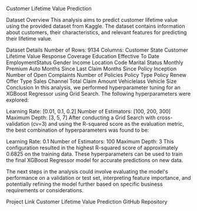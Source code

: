 Customer Lifetime Value Prediction

Dataset Overview
This analysis aims to predict customer lifetime value using the provided dataset from Kaggle. The dataset contains information about customers, their characteristics, and relevant features for predicting their lifetime value.

Dataset Details
Number of Rows: 9134
Columns:
Customer
State
Customer Lifetime Value
Response
Coverage
Education
Effective To Date
EmploymentStatus
Gender
Income
Location Code
Marital Status
Monthly Premium Auto
Months Since Last Claim
Months Since Policy Inception
Number of Open Complaints
Number of Policies
Policy Type
Policy
Renew Offer Type
Sales Channel
Total Claim Amount
Vehiclelass
Vehicle Size
Conclusion
In this analysis, we performed hyperparameter tuning for an XGBoost Regressor using Grid Search. The following hyperparameters were explored:

Learning Rate: [0.01, 0.1, 0.2]
Number of Estimators: [100, 200, 300]
Maximum Depth: [3, 5, 7]
After conducting a Grid Search with cross-validation (cv=3) and using the R-squared score as the evaluation metric, the best combination of hyperparameters was found to be:

Learning Rate: 0.1
Number of Estimators: 100
Maximum Depth: 3
This configuration resulted in the highest R-squared score of approximately 0.6825 on the training data. These hyperparameters can be used to train the final XGBoost Regressor model for accurate predictions on new data.

The next steps in the analysis could involve evaluating the model's performance on a validation or test set, interpreting feature importance, and potentially refining the model further based on specific business requirements or considerations.

Project Link
Customer Lifetime Value Prediction GitHub Repository
